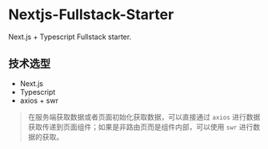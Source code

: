 # Nextjs-Fullstack-Starter

Next.js + Typescript Fullstack starter.

## 技术选型

- Next.js
- Typescript
- axios + swr

> 在服务端获取数据或者页面初始化获取数据，可以直接通过 `axios` 进行数据获取传递到页面组件；如果是非路由页而是组件内部，可以使用 `swr` 进行数据的获取。

